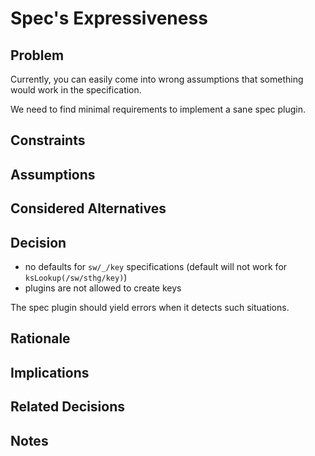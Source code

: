 # Spec's Expressiveness

## Problem

Currently, you can easily come into wrong assumptions
that something would work in the specification.

We need to find minimal requirements to implement a sane spec plugin.

## Constraints

## Assumptions

## Considered Alternatives

## Decision

- no defaults for `sw/_/key` specifications
  (default will not work for `ksLookup(/sw/sthg/key)`)
- plugins are not allowed to create keys

The spec plugin should yield errors when it detects such situations.

## Rationale

## Implications

## Related Decisions

## Notes
